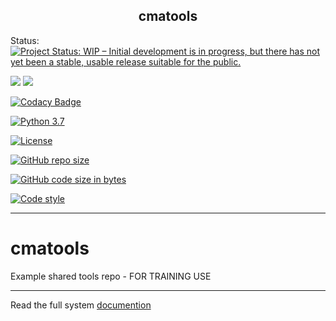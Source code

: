 <h2 align="center">cmatools</h2>

 Status: [![Project Status: WIP – Initial development is in progress, but there has not yet been a stable, usable release suitable for the public.](https://www.repostatus.org/badges/latest/wip.svg)](https://www.repostatus.org/#wip)


![](https://github.com/cma-open/cmatools/workflows/docs/badge.svg)
![](https://github.com/jonathan-winn-geo/cmatools/workflows/unit-tests/badge.svg)

[![Codacy Badge](https://api.codacy.com/project/badge/Grade/bc11e8877db94af394b794def1c4c585)](https://app.codacy.com/manual/jonathan.winn/cmatools?utm_source=github.com&utm_medium=referral&utm_content=jonathan-winn-geo/cmatools&utm_campaign=Badge_Grade_Dashboard)

[![Python 3.7](https://img.shields.io/badge/python-3.7-blue.svg)](https://www.python.org/downloads/release/python-370/)

[![License](https://img.shields.io/badge/License-BSD%203--Clause-blue.svg)](https://opensource.org/licenses/BSD-3-Clause)

[![GitHub repo size](https://img.shields.io/github/repo-size/jonathan-winn-geo/cmatools)](https://github.com/repo-size/jonathan-winn-geo/cmatools)

[![GitHub code size in bytes](https://img.shields.io/github/languages/code-size/jonathan-winn-geo/cmatools)](https://github.com/code-size/jonathan-winn-geo/cmatools)

[![Code style](https://img.shields.io/badge/code%20style-black-000000.svg)](https://github.com/psf/black)

---


# cmatools
Example shared tools repo - FOR TRAINING USE

--- 

Read the full system [documention](https://cma-open.github.io/cmatools/docs/build/index.html)
